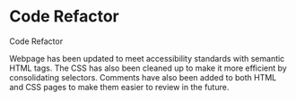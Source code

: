 # Code Refactor
Code Refactor

Webpage has been updated to meet accessibility standards with semantic HTML tags. The CSS has also been cleaned up to make it more efficient by consolidating selectors. Comments have also been added to both HTML and CSS pages to make them easier to review in the future. 
